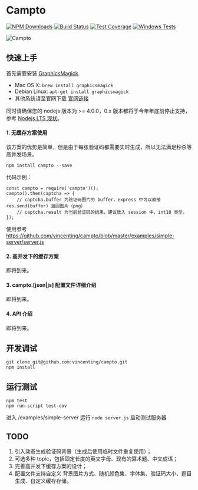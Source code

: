 # Campto

[![NPM Downloads][downloads-image]][downloads-url]
[![Build Status][travis-image]][travis-url]
[![Test Coverage][coveralls-image]][coveralls-url]
[![Windows Tests][appveyor-image]][appveyor-url]

![Campto](https://raw.githubusercontent.com/vincenting/campto/master/examples/captcha.png)

## 快速上手

首先需要安装 [GraphicsMagick](http://www.graphicsmagick.org/). 

* Mac OS X: `brew install graphicsmagick`
* Debian Linux: `apt-get install graphicsmagick`
* 其他系统请至官网下载 [官网链接](http://www.graphicsmagick.org)

同时请确保您的 nodejs 版本为 >= 4.0.0，0.x 版本都将于今年年底前停止支持，参考 [Nodejs LTS 现状](https://github.com/nodejs/LTS#lts_schedule)。

#### 1. 无缓存方案使用

该方案的优势是简单，但是由于每张验证码都需要实时生成，所以无法满足秒杀等高并发场景。

    npm install campto --save

代码示例：

    const campto = require('campto')();
    campto().then(captcha => {
        // captcha.buffer 为验证码图片的 buffer，express 中可以直接 res.send(buffer) 返回图片（png）
        // captcha.result 为当前验证码的结果，建议放入 session 中，int10 类型。
    });

使用参考 https://github.com/vincenting/campto/blob/master/examples/simple-server/server.js

#### 2. 高并发下的缓存方案

即将到来。

#### 3. campto.[json|js] 配置文件详细介绍

即将到来。

#### 4. API 介绍

即将到来。

## 开发调试

    git clone git@github.com:vincenting/campto.git
    npm install

## 运行测试

    npm test
    npm run-script test-cov

进入 /examples/simple-server 运行 `node server.js` 启动测试服务器

## TODO

1. 引入动态生成验证码背景（生成后使用临时文件重复使用）；
2. 可选多种 topic，包括固定长度的英文字母、现有的算术题、中文成语；
3. 完善高并发下缓存方案的设计；
4. 配置文件支持自定义 背景图片方式、随机颜色集、字体集、验证码大小、题目生成、自定义缓存存储。

[travis-image]: https://img.shields.io/travis/vincenting/campto/master.svg
[travis-url]: https://travis-ci.org/vincenting/campto
[coveralls-image]: https://img.shields.io/coveralls/vincenting/campto/master.svg
[coveralls-url]: https://coveralls.io/r/vincenting/campto?branch=master
[downloads-image]: https://img.shields.io/npm/dm/campto.svg
[downloads-url]: https://npmjs.org/package/campto
[climate-image]: https://codeclimate.com/github/vincenting/campto/badges/gpa.svg
[climate-url]: https://codeclimate.com/github/vincenting/campto
[appveyor-image]: https://img.shields.io/appveyor/ci/vincenting/compto/master.svg?label=Windows%20Tests
[appveyor-url]: https://ci.appveyor.com/project/vincenting/campto
